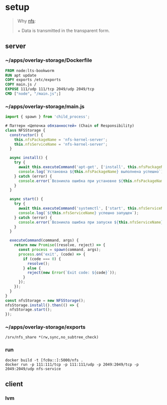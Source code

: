 # setup

> Why [nfs](https://sungup.github.io/2020/01/15/How-to-Setup-the-NFS-on-Ubuntu.html):
>
> \+ Data is transmitted in the transparent form.

## server
### ~/apps/overlay-storage/Dockerfile
```dockerfile
FROM node:lts-bookworm
RUN apt update
COPY exports /etc/exports
COPY main.js /
EXPOSE 111/udp 111/tcp 2049/udp 2049/tcp
CMD ["node", "/main.js";]
```
### ~/apps/overlay-storage/main.js
```javascript
import { spawn } from 'child_process';

# Паттерн «Цепочка обязанностей» (Chain of Responsibility)
class NFSStorage {
  constructor() {
    this.nfsPackageName = 'nfs-kernel-server';
    this.nfsServiceName = 'nfs-kernel-server';
  }

  async install() {
    try {
      await this.executeCommand('apt-get', ['install', this.nfsPackageName, '-y']);
      console.log(`Установка ${this.nfsPackageName} выполнена успешно`);
    } catch (error) {
      console.error(`Возникла ошибка при установке ${this.nfsPackageName}`);
    }
  }

  async start() {
    try {
      await this.executeCommand('systemctl', ['start', this.nfsServiceName]);
      console.log(`${this.nfsServiceName} успешно запущен`);
    } catch (error) {
      console.error(`Возникла ошибка при запуске ${this.nfsServiceName}`);
    }
  }

  executeCommand(command, args) {
    return new Promise((resolve, reject) => {
      const process = spawn(command, args);
      process.on('exit', (code) => {
        if (code === 0) {
          resolve();
        } else {
          reject(new Error(`Exit code: ${code}`));
        }
      });
    });
  }
}
const nfsStorage = new NFSStorage();
nfsStorage.install().then(() => {
  nfsStorage.start();
});
```
### ~/apps/overlay-storage/exports
```
/srv/nfs_share *(rw,sync,no_subtree_check)
```
### run
```shell
docker build -t [fc0a::]:5000/nfs .
docker run -p 111:111/tcp -p 111:111/udp -p 2049:2049/tcp -p 2049:2049/udp nfs-service
```
## client
### lvm
